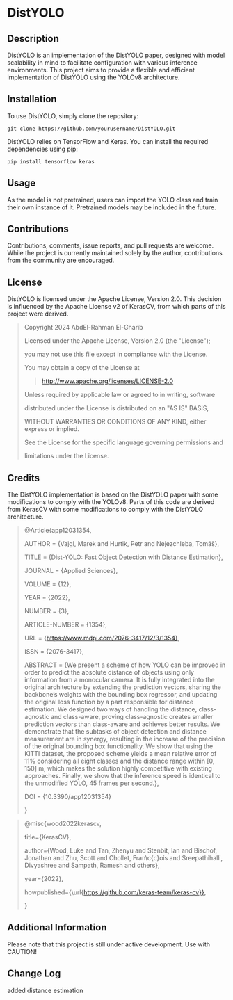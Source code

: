 # DistYOLO

## Description

DistYOLO is an implementation of the DistYOLO paper, designed with model scalability in mind to facilitate configuration with various inference environments. This project aims to provide a flexible and efficient implementation of DistYOLO using the YOLOv8 architecture.

## Installation

To use DistYOLO, simply clone the repository:

```
git clone https://github.com/yourusername/DistYOLO.git
```
DistYOLO relies on TensorFlow and Keras. You can install the required dependencies using pip:

```
pip install tensorflow keras
```

## Usage

As the model is not pretrained, users can import the YOLO class and train their own instance of it. Pretrained models may be included in the future.

## Contributions

Contributions, comments, issue reports, and pull requests are welcome. While the project is currently maintained solely by the author, contributions from the community are encouraged.

## License

DistYOLO is licensed under the Apache License, Version 2.0. This decision is influenced by the Apache License v2 of KerasCV, from which parts of this project were derived.

>Copyright 2024 AbdEl-Rahman El-Gharib
>
>Licensed under the Apache License, Version 2.0 (the "License");
>
>you may not use this file except in compliance with the License.
>
>You may obtain a copy of the License at
>
>>http://www.apache.org/licenses/LICENSE-2.0
>
>Unless required by applicable law or agreed to in writing, software
>
>distributed under the License is distributed on an "AS IS" BASIS,
>
>WITHOUT WARRANTIES OR CONDITIONS OF ANY KIND, either express or implied.
>
>See the License for the specific language governing permissions and
>
>limitations under the License.

## Credits

The DistYOLO implementation is based on the DistYOLO paper with some modifications to comply with the YOLOv8. 
Parts of this code are derived from KerasCV with some modifications to comply with the DistYOLO architecture.

>@Article{app12031354,
>
>AUTHOR = {Vajgl, Marek and Hurtik, Petr and Nejezchleba, Tomáš},
>
>TITLE = {Dist-YOLO: Fast Object Detection with Distance Estimation},
>
>JOURNAL = {Applied Sciences},
>
>VOLUME = {12},
>
>YEAR = {2022},
>
>NUMBER = {3},
>
>ARTICLE-NUMBER = {1354},
>
>URL = {https://www.mdpi.com/2076-3417/12/3/1354},
>
>ISSN = {2076-3417},
>
>ABSTRACT = {We present a scheme of how YOLO can be improved in order to predict the absolute distance of objects using only information from a monocular camera. It is fully integrated into the original architecture by extending the prediction vectors, sharing the backbone’s weights with the bounding box regressor, and updating the original loss function by a part responsible for distance estimation. We designed two ways of handling the distance, class-agnostic and class-aware, proving class-agnostic creates smaller prediction vectors than class-aware and achieves better results. We demonstrate that the subtasks of object detection and distance measurement are in synergy, resulting in the increase of the precision of the original bounding box functionality. We show that using the KITTI dataset, the proposed scheme yields a mean relative error of 11% considering all eight classes and the distance range within [0, 150] m, which makes the solution highly competitive with existing approaches. Finally, we show that the inference speed is identical to the unmodified YOLO, 45 frames per second.},
>
>DOI = {10.3390/app12031354}
>
>}

>@misc{wood2022kerascv,
>
>title={KerasCV},
>
>author={Wood, Luke and Tan, Zhenyu and Stenbit, Ian and Bischof, Jonathan and Zhu, Scott and Chollet, Fran\c{c}ois and Sreepathihalli, Divyashree and Sampath, Ramesh and others},
>
>year={2022},
>
>howpublished={\url{https://github.com/keras-team/keras-cv}},
>
>}

## Additional Information

Please note that this project is still under active development. Use with CAUTION!

## Change Log

added distance estimation
